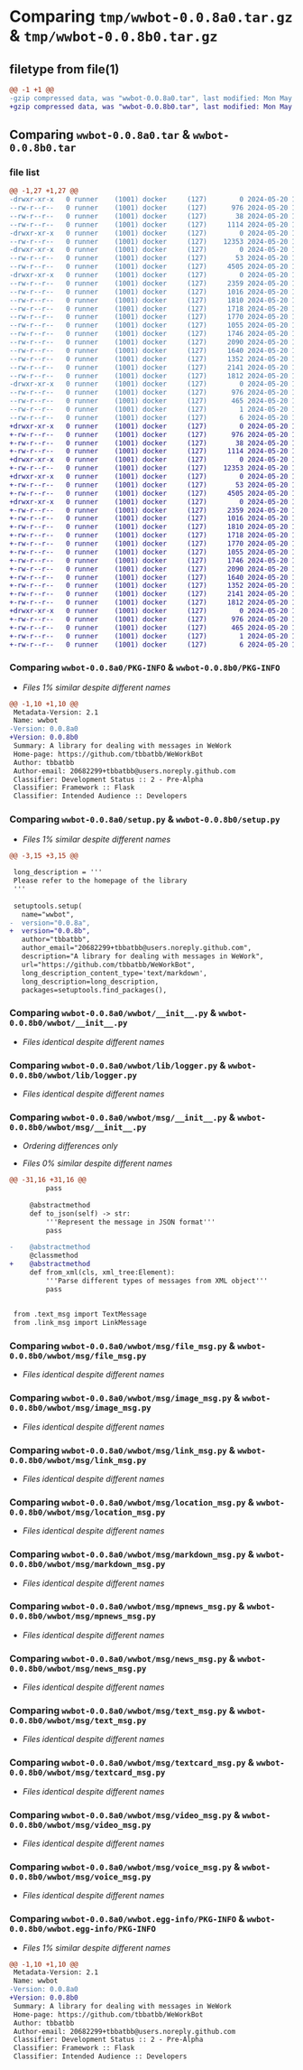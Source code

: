 # Comparing `tmp/wwbot-0.0.8a0.tar.gz` & `tmp/wwbot-0.0.8b0.tar.gz`

## filetype from file(1)

```diff
@@ -1 +1 @@
-gzip compressed data, was "wwbot-0.0.8a0.tar", last modified: Mon May 20 13:26:05 2024, max compression
+gzip compressed data, was "wwbot-0.0.8b0.tar", last modified: Mon May 20 13:39:40 2024, max compression
```

## Comparing `wwbot-0.0.8a0.tar` & `wwbot-0.0.8b0.tar`

### file list

```diff
@@ -1,27 +1,27 @@
-drwxr-xr-x   0 runner    (1001) docker     (127)        0 2024-05-20 13:26:05.180415 wwbot-0.0.8a0/
--rw-r--r--   0 runner    (1001) docker     (127)      976 2024-05-20 13:26:05.180415 wwbot-0.0.8a0/PKG-INFO
--rw-r--r--   0 runner    (1001) docker     (127)       38 2024-05-20 13:26:05.180415 wwbot-0.0.8a0/setup.cfg
--rw-r--r--   0 runner    (1001) docker     (127)     1114 2024-05-20 13:25:59.000000 wwbot-0.0.8a0/setup.py
-drwxr-xr-x   0 runner    (1001) docker     (127)        0 2024-05-20 13:26:05.176415 wwbot-0.0.8a0/wwbot/
--rw-r--r--   0 runner    (1001) docker     (127)    12353 2024-05-20 13:25:59.000000 wwbot-0.0.8a0/wwbot/__init__.py
-drwxr-xr-x   0 runner    (1001) docker     (127)        0 2024-05-20 13:26:05.176415 wwbot-0.0.8a0/wwbot/lib/
--rw-r--r--   0 runner    (1001) docker     (127)       53 2024-05-20 13:25:59.000000 wwbot-0.0.8a0/wwbot/lib/__init__.py
--rw-r--r--   0 runner    (1001) docker     (127)     4505 2024-05-20 13:25:59.000000 wwbot-0.0.8a0/wwbot/lib/logger.py
-drwxr-xr-x   0 runner    (1001) docker     (127)        0 2024-05-20 13:26:05.180415 wwbot-0.0.8a0/wwbot/msg/
--rw-r--r--   0 runner    (1001) docker     (127)     2359 2024-05-20 13:25:59.000000 wwbot-0.0.8a0/wwbot/msg/__init__.py
--rw-r--r--   0 runner    (1001) docker     (127)     1016 2024-05-20 13:25:59.000000 wwbot-0.0.8a0/wwbot/msg/file_msg.py
--rw-r--r--   0 runner    (1001) docker     (127)     1810 2024-05-20 13:25:59.000000 wwbot-0.0.8a0/wwbot/msg/image_msg.py
--rw-r--r--   0 runner    (1001) docker     (127)     1718 2024-05-20 13:25:59.000000 wwbot-0.0.8a0/wwbot/msg/link_msg.py
--rw-r--r--   0 runner    (1001) docker     (127)     1770 2024-05-20 13:25:59.000000 wwbot-0.0.8a0/wwbot/msg/location_msg.py
--rw-r--r--   0 runner    (1001) docker     (127)     1055 2024-05-20 13:25:59.000000 wwbot-0.0.8a0/wwbot/msg/markdown_msg.py
--rw-r--r--   0 runner    (1001) docker     (127)     1746 2024-05-20 13:25:59.000000 wwbot-0.0.8a0/wwbot/msg/mpnews_msg.py
--rw-r--r--   0 runner    (1001) docker     (127)     2090 2024-05-20 13:25:59.000000 wwbot-0.0.8a0/wwbot/msg/news_msg.py
--rw-r--r--   0 runner    (1001) docker     (127)     1640 2024-05-20 13:25:59.000000 wwbot-0.0.8a0/wwbot/msg/text_msg.py
--rw-r--r--   0 runner    (1001) docker     (127)     1352 2024-05-20 13:25:59.000000 wwbot-0.0.8a0/wwbot/msg/textcard_msg.py
--rw-r--r--   0 runner    (1001) docker     (127)     2141 2024-05-20 13:25:59.000000 wwbot-0.0.8a0/wwbot/msg/video_msg.py
--rw-r--r--   0 runner    (1001) docker     (127)     1812 2024-05-20 13:25:59.000000 wwbot-0.0.8a0/wwbot/msg/voice_msg.py
-drwxr-xr-x   0 runner    (1001) docker     (127)        0 2024-05-20 13:26:05.180415 wwbot-0.0.8a0/wwbot.egg-info/
--rw-r--r--   0 runner    (1001) docker     (127)      976 2024-05-20 13:26:05.000000 wwbot-0.0.8a0/wwbot.egg-info/PKG-INFO
--rw-r--r--   0 runner    (1001) docker     (127)      465 2024-05-20 13:26:05.000000 wwbot-0.0.8a0/wwbot.egg-info/SOURCES.txt
--rw-r--r--   0 runner    (1001) docker     (127)        1 2024-05-20 13:26:05.000000 wwbot-0.0.8a0/wwbot.egg-info/dependency_links.txt
--rw-r--r--   0 runner    (1001) docker     (127)        6 2024-05-20 13:26:05.000000 wwbot-0.0.8a0/wwbot.egg-info/top_level.txt
+drwxr-xr-x   0 runner    (1001) docker     (127)        0 2024-05-20 13:39:40.743242 wwbot-0.0.8b0/
+-rw-r--r--   0 runner    (1001) docker     (127)      976 2024-05-20 13:39:40.743242 wwbot-0.0.8b0/PKG-INFO
+-rw-r--r--   0 runner    (1001) docker     (127)       38 2024-05-20 13:39:40.743242 wwbot-0.0.8b0/setup.cfg
+-rw-r--r--   0 runner    (1001) docker     (127)     1114 2024-05-20 13:39:36.000000 wwbot-0.0.8b0/setup.py
+drwxr-xr-x   0 runner    (1001) docker     (127)        0 2024-05-20 13:39:40.739242 wwbot-0.0.8b0/wwbot/
+-rw-r--r--   0 runner    (1001) docker     (127)    12353 2024-05-20 13:39:36.000000 wwbot-0.0.8b0/wwbot/__init__.py
+drwxr-xr-x   0 runner    (1001) docker     (127)        0 2024-05-20 13:39:40.739242 wwbot-0.0.8b0/wwbot/lib/
+-rw-r--r--   0 runner    (1001) docker     (127)       53 2024-05-20 13:39:36.000000 wwbot-0.0.8b0/wwbot/lib/__init__.py
+-rw-r--r--   0 runner    (1001) docker     (127)     4505 2024-05-20 13:39:36.000000 wwbot-0.0.8b0/wwbot/lib/logger.py
+drwxr-xr-x   0 runner    (1001) docker     (127)        0 2024-05-20 13:39:40.743242 wwbot-0.0.8b0/wwbot/msg/
+-rw-r--r--   0 runner    (1001) docker     (127)     2359 2024-05-20 13:39:36.000000 wwbot-0.0.8b0/wwbot/msg/__init__.py
+-rw-r--r--   0 runner    (1001) docker     (127)     1016 2024-05-20 13:39:36.000000 wwbot-0.0.8b0/wwbot/msg/file_msg.py
+-rw-r--r--   0 runner    (1001) docker     (127)     1810 2024-05-20 13:39:36.000000 wwbot-0.0.8b0/wwbot/msg/image_msg.py
+-rw-r--r--   0 runner    (1001) docker     (127)     1718 2024-05-20 13:39:36.000000 wwbot-0.0.8b0/wwbot/msg/link_msg.py
+-rw-r--r--   0 runner    (1001) docker     (127)     1770 2024-05-20 13:39:36.000000 wwbot-0.0.8b0/wwbot/msg/location_msg.py
+-rw-r--r--   0 runner    (1001) docker     (127)     1055 2024-05-20 13:39:36.000000 wwbot-0.0.8b0/wwbot/msg/markdown_msg.py
+-rw-r--r--   0 runner    (1001) docker     (127)     1746 2024-05-20 13:39:36.000000 wwbot-0.0.8b0/wwbot/msg/mpnews_msg.py
+-rw-r--r--   0 runner    (1001) docker     (127)     2090 2024-05-20 13:39:36.000000 wwbot-0.0.8b0/wwbot/msg/news_msg.py
+-rw-r--r--   0 runner    (1001) docker     (127)     1640 2024-05-20 13:39:36.000000 wwbot-0.0.8b0/wwbot/msg/text_msg.py
+-rw-r--r--   0 runner    (1001) docker     (127)     1352 2024-05-20 13:39:36.000000 wwbot-0.0.8b0/wwbot/msg/textcard_msg.py
+-rw-r--r--   0 runner    (1001) docker     (127)     2141 2024-05-20 13:39:36.000000 wwbot-0.0.8b0/wwbot/msg/video_msg.py
+-rw-r--r--   0 runner    (1001) docker     (127)     1812 2024-05-20 13:39:36.000000 wwbot-0.0.8b0/wwbot/msg/voice_msg.py
+drwxr-xr-x   0 runner    (1001) docker     (127)        0 2024-05-20 13:39:40.743242 wwbot-0.0.8b0/wwbot.egg-info/
+-rw-r--r--   0 runner    (1001) docker     (127)      976 2024-05-20 13:39:40.000000 wwbot-0.0.8b0/wwbot.egg-info/PKG-INFO
+-rw-r--r--   0 runner    (1001) docker     (127)      465 2024-05-20 13:39:40.000000 wwbot-0.0.8b0/wwbot.egg-info/SOURCES.txt
+-rw-r--r--   0 runner    (1001) docker     (127)        1 2024-05-20 13:39:40.000000 wwbot-0.0.8b0/wwbot.egg-info/dependency_links.txt
+-rw-r--r--   0 runner    (1001) docker     (127)        6 2024-05-20 13:39:40.000000 wwbot-0.0.8b0/wwbot.egg-info/top_level.txt
```

### Comparing `wwbot-0.0.8a0/PKG-INFO` & `wwbot-0.0.8b0/PKG-INFO`

 * *Files 1% similar despite different names*

```diff
@@ -1,10 +1,10 @@
 Metadata-Version: 2.1
 Name: wwbot
-Version: 0.0.8a0
+Version: 0.0.8b0
 Summary: A library for dealing with messages in WeWork
 Home-page: https://github.com/tbbatbb/WeWorkBot
 Author: tbbatbb
 Author-email: 20682299+tbbatbb@users.noreply.github.com
 Classifier: Development Status :: 2 - Pre-Alpha
 Classifier: Framework :: Flask
 Classifier: Intended Audience :: Developers
```

### Comparing `wwbot-0.0.8a0/setup.py` & `wwbot-0.0.8b0/setup.py`

 * *Files 1% similar despite different names*

```diff
@@ -3,15 +3,15 @@
 
 long_description = '''
 Please refer to the homepage of the library
 '''
 
 setuptools.setup(
   name="wwbot",
-  version="0.0.8a",
+  version="0.0.8b",
   author="tbbatbb",
   author_email="20682299+tbbatbb@users.noreply.github.com",
   description="A library for dealing with messages in WeWork",
   url="https://github.com/tbbatbb/WeWorkBot",
   long_description_content_type='text/markdown',
   long_description=long_description,
   packages=setuptools.find_packages(),
```

### Comparing `wwbot-0.0.8a0/wwbot/__init__.py` & `wwbot-0.0.8b0/wwbot/__init__.py`

 * *Files identical despite different names*

### Comparing `wwbot-0.0.8a0/wwbot/lib/logger.py` & `wwbot-0.0.8b0/wwbot/lib/logger.py`

 * *Files identical despite different names*

### Comparing `wwbot-0.0.8a0/wwbot/msg/__init__.py` & `wwbot-0.0.8b0/wwbot/msg/__init__.py`

 * *Ordering differences only*

 * *Files 0% similar despite different names*

```diff
@@ -31,16 +31,16 @@
         pass
 
     @abstractmethod
     def to_json(self) -> str:
         '''Represent the message in JSON format'''
         pass
 
-    @abstractmethod
     @classmethod
+    @abstractmethod
     def from_xml(cls, xml_tree:Element):
         '''Parse different types of messages from XML object'''
         pass 
 
 
 from .text_msg import TextMessage
 from .link_msg import LinkMessage
```

### Comparing `wwbot-0.0.8a0/wwbot/msg/file_msg.py` & `wwbot-0.0.8b0/wwbot/msg/file_msg.py`

 * *Files identical despite different names*

### Comparing `wwbot-0.0.8a0/wwbot/msg/image_msg.py` & `wwbot-0.0.8b0/wwbot/msg/image_msg.py`

 * *Files identical despite different names*

### Comparing `wwbot-0.0.8a0/wwbot/msg/link_msg.py` & `wwbot-0.0.8b0/wwbot/msg/link_msg.py`

 * *Files identical despite different names*

### Comparing `wwbot-0.0.8a0/wwbot/msg/location_msg.py` & `wwbot-0.0.8b0/wwbot/msg/location_msg.py`

 * *Files identical despite different names*

### Comparing `wwbot-0.0.8a0/wwbot/msg/markdown_msg.py` & `wwbot-0.0.8b0/wwbot/msg/markdown_msg.py`

 * *Files identical despite different names*

### Comparing `wwbot-0.0.8a0/wwbot/msg/mpnews_msg.py` & `wwbot-0.0.8b0/wwbot/msg/mpnews_msg.py`

 * *Files identical despite different names*

### Comparing `wwbot-0.0.8a0/wwbot/msg/news_msg.py` & `wwbot-0.0.8b0/wwbot/msg/news_msg.py`

 * *Files identical despite different names*

### Comparing `wwbot-0.0.8a0/wwbot/msg/text_msg.py` & `wwbot-0.0.8b0/wwbot/msg/text_msg.py`

 * *Files identical despite different names*

### Comparing `wwbot-0.0.8a0/wwbot/msg/textcard_msg.py` & `wwbot-0.0.8b0/wwbot/msg/textcard_msg.py`

 * *Files identical despite different names*

### Comparing `wwbot-0.0.8a0/wwbot/msg/video_msg.py` & `wwbot-0.0.8b0/wwbot/msg/video_msg.py`

 * *Files identical despite different names*

### Comparing `wwbot-0.0.8a0/wwbot/msg/voice_msg.py` & `wwbot-0.0.8b0/wwbot/msg/voice_msg.py`

 * *Files identical despite different names*

### Comparing `wwbot-0.0.8a0/wwbot.egg-info/PKG-INFO` & `wwbot-0.0.8b0/wwbot.egg-info/PKG-INFO`

 * *Files 1% similar despite different names*

```diff
@@ -1,10 +1,10 @@
 Metadata-Version: 2.1
 Name: wwbot
-Version: 0.0.8a0
+Version: 0.0.8b0
 Summary: A library for dealing with messages in WeWork
 Home-page: https://github.com/tbbatbb/WeWorkBot
 Author: tbbatbb
 Author-email: 20682299+tbbatbb@users.noreply.github.com
 Classifier: Development Status :: 2 - Pre-Alpha
 Classifier: Framework :: Flask
 Classifier: Intended Audience :: Developers
```

